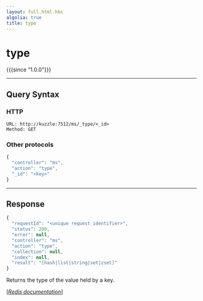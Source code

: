 ```yaml
---
layout: full.html.hbs
algolia: true
title: type
---
```


# type

{{{since "1.0.0"}}}




---

## Query Syntax

### HTTP

```http
URL: http://kuzzle:7512/ms/_type/<_id>
Method: GET
```

### Other protocols


```js
{
  "controller": "ms",
  "action": "type",
  "_id": "<key>"
}
```

---

## Response

```javascript
{
  "requestId": "<unique request identifier>",
  "status": 200,
  "error": null,
  "controller": "ms",
  "action": "type",
  "collection": null,
  "index": null,
  "result": "[hash|list|string|set|zset]"
}
```

Returns the type of the value held by a key.

[[_Redis documentation_]](https://redis.io/commands/type)
